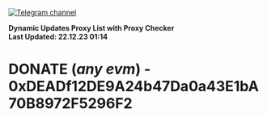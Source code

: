 [![Telegram channel](https://img.shields.io/endpoint?url=https://runkit.io/damiankrawczyk/telegram-badge/branches/master?url=https://t.me/n4z4v0d)](https://t.me/n4z4v0d) 

**Dynamic Updates Proxy List with Proxy Checker**  
**Last Updated: 22.12.23 01:14**

# DONATE (_any evm_) - 0xDEADf12DE9A24b47Da0a43E1bA70B8972F5296F2
